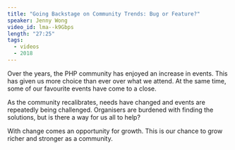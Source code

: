 ```yaml
---
title: "Going Backstage on Community Trends: Bug or Feature?"
speaker: Jenny Wong
video_id: lma--k9Gbps
length: "27:25"
tags:
  - videos
  - 2018
---
```


Over the years, the PHP community has enjoyed an increase in events. This has given us more choice than ever over what we attend. At the same time, some of our favourite events have come to a close.

As the community recalibrates, needs have changed and events are repeatedly being challenged. Organisers are burdened with finding the solutions, but is there a way for us all to help?

With change comes an opportunity for growth. This is our chance to grow richer and stronger as a community.
